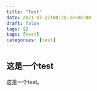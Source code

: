 ```yaml
---
title: "Test"
date: 2021-07-27T08:25:33+08:00
draft: false
tags: []
tags: [test]
categories: [test]
---
```


## 这是一个test

这是一个test。
